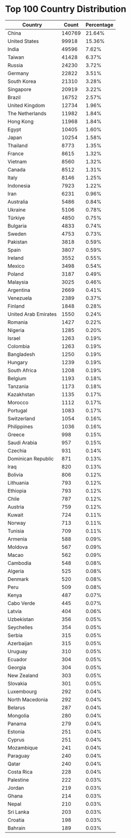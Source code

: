 # Top 100 Country Distribution
| Country | Count | Percentage |
|----|----|----|
| China | 140769 | 21.64% |
| United States | 99918 | 15.36% |
| India | 49596 | 7.62% |
| Taiwan | 41428 | 6.37% |
| Russia | 24230 | 3.72% |
| Germany | 22822 | 3.51% |
| South Korea | 21310 | 3.28% |
| Singapore | 20919 | 3.22% |
| Brazil | 16752 | 2.57% |
| United Kingdom | 12734 | 1.96% |
| The Netherlands | 11982 | 1.84% |
| Hong Kong | 11968 | 1.84% |
| Egypt | 10405 | 1.60% |
| Japan | 10254 | 1.58% |
| Thailand | 8773 | 1.35% |
| France | 8615 | 1.32% |
| Vietnam | 8560 | 1.32% |
| Canada | 8512 | 1.31% |
| Italy | 8146 | 1.25% |
| Indonesia | 7923 | 1.22% |
| Iran | 6231 | 0.96% |
| Australia | 5486 | 0.84% |
| Ukraine | 5106 | 0.78% |
| Türkiye | 4850 | 0.75% |
| Bulgaria | 4833 | 0.74% |
| Sweden | 4753 | 0.73% |
| Pakistan | 3818 | 0.59% |
| Spain | 3807 | 0.59% |
| Ireland | 3552 | 0.55% |
| Mexico | 3498 | 0.54% |
| Poland | 3187 | 0.49% |
| Malaysia | 3025 | 0.46% |
| Argentina | 2669 | 0.41% |
| Venezuela | 2389 | 0.37% |
| Finland | 1848 | 0.28% |
| United Arab Emirates | 1550 | 0.24% |
| Romania | 1427 | 0.22% |
| Nigeria | 1285 | 0.20% |
| Israel | 1263 | 0.19% |
| Colombia | 1263 | 0.19% |
| Bangladesh | 1250 | 0.19% |
| Hungary | 1239 | 0.19% |
| South Africa | 1208 | 0.19% |
| Belgium | 1193 | 0.18% |
| Tanzania | 1173 | 0.18% |
| Kazakhstan | 1135 | 0.17% |
| Morocco | 1112 | 0.17% |
| Portugal | 1083 | 0.17% |
| Switzerland | 1054 | 0.16% |
| Philippines | 1036 | 0.16% |
| Greece | 998 | 0.15% |
| Saudi Arabia | 957 | 0.15% |
| Czechia | 931 | 0.14% |
| Dominican Republic | 871 | 0.13% |
| Iraq | 820 | 0.13% |
| Bolivia | 806 | 0.12% |
| Lithuania | 793 | 0.12% |
| Ethiopia | 793 | 0.12% |
| Chile | 787 | 0.12% |
| Austria | 759 | 0.12% |
| Kuwait | 724 | 0.11% |
| Norway | 713 | 0.11% |
| Tunisia | 709 | 0.11% |
| Armenia | 588 | 0.09% |
| Moldova | 567 | 0.09% |
| Macao | 562 | 0.09% |
| Cambodia | 548 | 0.08% |
| Algeria | 525 | 0.08% |
| Denmark | 520 | 0.08% |
| Peru | 509 | 0.08% |
| Kenya | 487 | 0.07% |
| Cabo Verde | 445 | 0.07% |
| Latvia | 404 | 0.06% |
| Uzbekistan | 356 | 0.05% |
| Seychelles | 354 | 0.05% |
| Serbia | 315 | 0.05% |
| Azerbaijan | 315 | 0.05% |
| Uruguay | 310 | 0.05% |
| Ecuador | 304 | 0.05% |
| Georgia | 304 | 0.05% |
| New Zealand | 303 | 0.05% |
| Slovakia | 301 | 0.05% |
| Luxembourg | 292 | 0.04% |
| North Macedonia | 292 | 0.04% |
| Belarus | 287 | 0.04% |
| Mongolia | 280 | 0.04% |
| Panama | 279 | 0.04% |
| Estonia | 251 | 0.04% |
| Cyprus | 251 | 0.04% |
| Mozambique | 241 | 0.04% |
| Paraguay | 240 | 0.04% |
| Qatar | 240 | 0.04% |
| Costa Rica | 228 | 0.04% |
| Palestine | 222 | 0.03% |
| Jordan | 219 | 0.03% |
| Ghana | 214 | 0.03% |
| Nepal | 210 | 0.03% |
| Sri Lanka | 203 | 0.03% |
| Croatia | 198 | 0.03% |
| Bahrain | 189 | 0.03% |
